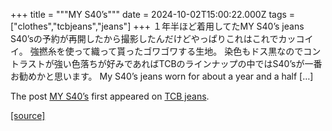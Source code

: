 +++
title = """MY S40’s"""
date = 2024-10-02T15:00:22.000Z
tags = ["clothes","tcbjeans","jeans"]
+++
１年半ほど着用してたMY S40’s jeans S40’sの予約が再開したから撮影したんだけどやっぱりこれはこれでカッコイイ。 強撚糸を使って織って貰ったゴワゴワする生地。 染色もドス黒なのでコントラストが強い色落ちが好みであればTCBのラインナップの中ではS40’sが一番お勧めかと思います。 My S40’s jeans worn for about a year and a half \[…\]

The post [MY S40’s](http://tcbjeans.com/2024/10/03/49376) first appeared on [TCB jeans](http://tcbjeans.com).

[[source]](http://tcbjeans.com/2024/10/03/49376)
